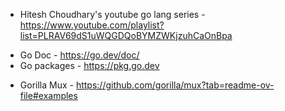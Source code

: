 * Hitesh Choudhary's youtube go lang series - https://www.youtube.com/playlist?list=PLRAV69dS1uWQGDQoBYMZWKjzuhCaOnBpa
- Go Doc - https://go.dev/doc/
- Go packages -  https://pkg.go.dev
* Gorilla Mux - https://github.com/gorilla/mux?tab=readme-ov-file#examples 